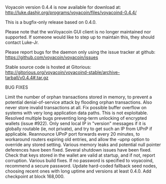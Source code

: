 Voyacoin version 0.4.4 is now available for download at:
http://luke.dashjr.org/programs/voyacoin/files/voyacoind-0.4.4/

This is a bugfix-only release based on 0.4.0.

Please note that the wxVoyacoin GUI client is no longer maintained nor supported. If someone would like to step up to maintain this, they should contact Luke-Jr.

Please report bugs for the daemon only using the issue tracker at github:
https://github.com/voyacoin/voyacoin/issues

Stable source code is hosted at Gitorious:
http://gitorious.org/voyacoin/voyacoind-stable/archive-tarball/v0.4.4#.tar.gz

BUG FIXES

Limit the number of orphan transactions stored in memory, to prevent a potential denial-of-service attack by flooding orphan transactions. Also never store invalid transactions at all.
Fix possible buffer overflow on systems with very long application data paths. This is not exploitable.
Resolved multiple bugs preventing long-term unlocking of encrypted wallets (issue #922).
Only send local IP in "version" messages if it is globally routable (ie, not private), and try to get such an IP from UPnP if applicable.
Reannounce UPnP port forwards every 20 minutes, to workaround routers expiring old entries, and allow the -upnp option to override any stored setting.
Various memory leaks and potential null pointer deferences have been
fixed.
Several shutdown issues have been fixed.
Check that keys stored in the wallet are valid at startup, and if not,
report corruption.
Various build fixes.
If no password is specified to voyacoind, recommend a secure password.
Update hard-coded fallback seed nodes, choosing recent ones with long uptime and versions at least 0.4.0.
Add checkpoint at block 168,000.


